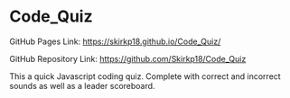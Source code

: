 # Code_Quiz
GitHub Pages Link: https://skirkp18.github.io/Code_Quiz/

GitHub Repository Link: https://github.com/Skirkp18/Code_Quiz

This a quick Javascript coding quiz. Complete with correct and incorrect sounds as well as a leader scoreboard.
